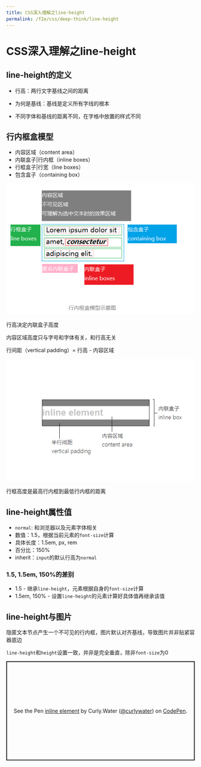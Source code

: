 ```yaml
---
title: CSS深入理解之line-height
permalink: /f2e/css/deep-think/line-height
---
```


# CSS深入理解之line-height

## line-height的定义

- 行高：两行文字基线之间的距离

- 为何是基线：基线是定义所有字线的根本

- 不同字体和基线的距离不同，在字格中放置的样式不同


## 行内框盒模型

- 内容区域（content area）
- 内联盒子|行内框（inline boxes）
- 行框盒子|行宽（line boxes）
- 包含盒子（containing box）

![行内框盒模型示意图](./images/line-box.png)

行高决定内联盒子高度

内容区域高度只与字号和字体有关，和行高无关

行间距（vertical padding）= 行高 - 内容区域

![line box](./images/line-box-4372903.png)

行框高度是最高行内框到最低行内框的距离

## line-height属性值

- `normal`: 和浏览器以及元素字体相关
- 数值：1.5，根据当前元素的`font-size`计算
- 具体长度：1.5em, px, rem
- 百分比：150%
- inherit：`input`的默认行高为`normal`

### 1.5, 1.5em, 150%的差别

- 1.5 - 继承`line-height`，元素根据自身的`font-size`计算
- 1.5em, 150% - 设置`line-height`的元素计算好具体值再继承该值

## line-height与图片

隐匿文本节点产生一个不可见的行内框，图片默认对齐基线，导致图片并非贴紧容器底边

`line-height`和`height`设置一致，并非是完全垂直，除非`font-size`为0

<p class="codepen" data-height="265" data-theme-id="light" data-default-tab="css,result" data-user="curlywater" data-slug-hash="XoWPEg" style="height: 265px; box-sizing: border-box; display: flex; align-items: center; justify-content: center; border: 2px solid; margin: 1em 0; padding: 1em;" data-pen-title="inline element">
  <span>See the Pen <a href="https://codepen.io/curlywater/pen/XoWPEg">
  inline element</a> by Curly.Water (<a href="https://codepen.io/curlywater">@curlywater</a>)
  on <a href="https://codepen.io">CodePen</a>.</span>
</p>
<script async src="https://static.codepen.io/assets/embed/ei.js"></script>